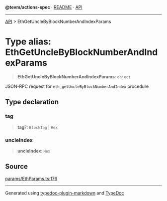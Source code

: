 **@tevm/actions-spec** ∙ [README](../README.md) ∙ [API](../API.md)

***

[API](../API.md) > EthGetUncleByBlockNumberAndIndexParams

# Type alias: EthGetUncleByBlockNumberAndIndexParams

> **EthGetUncleByBlockNumberAndIndexParams**: `object`

JSON-RPC request for `eth_getUncleByBlockNumberAndIndex` procedure

## Type declaration

### tag

> **tag**?: `BlockTag` \| `Hex`

### uncleIndex

> **uncleIndex**: `Hex`

## Source

[params/EthParams.ts:176](https://github.com/evmts/tevm-monorepo/blob/main/core/actions-spec/src/params/EthParams.ts#L176)

***
Generated using [typedoc-plugin-markdown](https://www.npmjs.com/package/typedoc-plugin-markdown) and [TypeDoc](https://typedoc.org/)
